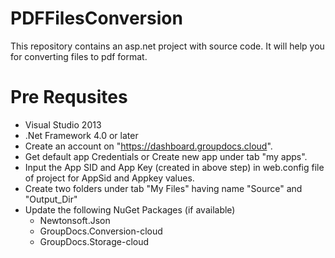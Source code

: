 # PDFFilesConversion
This repository contains an asp.net project with source code. It will help you for converting files to pdf format.

# Pre Requsites
- Visual Studio 2013
- .Net Framework 4.0 or later
- Create an account on "https://dashboard.groupdocs.cloud".
- Get default app Credentials or Create new app under tab "my apps".
- Input the App SID and App Key (created in above step) in web.config file of project for AppSid and Appkey values.
- Create two folders under tab "My Files" having name "Source" and "Output_Dir"
- Update the following NuGet Packages (if available)
  - Newtonsoft.Json
  - GroupDocs.Conversion-cloud
  - GroupDocs.Storage-cloud
